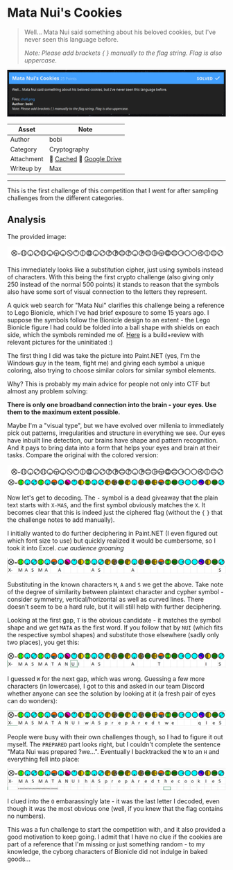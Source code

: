 # Mata Nui's Cookies

> Well... Mata Nui said something about his beloved cookies, but I've never seen this language before.
>
> _Note: Please add brackets { } manually to the flag string. Flag is also uppercase._

![Screenshot](screenshot.png)

| Asset        | Note                                                          |
|--------------|---------------------------------------------------------------|
| Author       | bobi                                                          |
| Category     | Cryptography                                                  |
| Attachment   | 💾 [Cached][1] 💾 [Google Drive][2]
| Writeup by   | Max                                                           |

[1]: ./files
[2]: https://drive.google.com/file/d/1hns2INcX3NaaDfdn-tXt-Q4-C8vwLeAQ/view

---

This is the first challenge of this competition that I went for after sampling challenges from the different categories.

## Analysis

The provided image:

![chall.png][4]

This immediately looks like a substitution cipher, just using symbols instead of characters. With this being the first crypto challenge (also giving only 250 instead of the normal 500 points) it stands to reason that the symbols also have some sort of visual connection to the letters they represent.

A quick web search for "Mata Nui" clarifies this challenge being a reference to Lego Bionicle, which I've had brief exposure to some 15 years ago. I suppose the symbols follow the Bionicle design to an extent - the Lego Bionicle figure I had could be folded into a ball shape with shields on each side, which the symbols reminded me of. [Here][3] is a build+review with relevant pictures for the uninitiated :)

The first thing I did was take the picture into Paint.NET (yes, I'm the Windows guy in the team, fight me) and giving each symbol a unique coloring, also trying to choose similar colors for similar symbol elements.

Why? This is probably my main advice for people not only into CTF but almost any problem solving:

**There is only one broadband connection into the brain - your eyes. Use them to the maximum extent possible.**

Maybe I'm a "visual type", but we have evolved over millenia to immediately pick out patterns, irregularities and structure in everything we see. Our eyes have inbuilt line detection, our brains have shape and pattern recognition. And it pays to bring data into a form that helps your eyes and brain at their tasks. Compare the original with the colored version:

![chall.png][4]
![Symbols colored][5]

Now let's get to decoding. The `-` symbol is a dead giveaway that the plain text starts with `X-MAS`, and the first symbol obviously matches the `X`. It becomes clear that this is indeed just the ciphered flag (without the `{` `}` that the challenge notes to add manually). 

I initially wanted to do further deciphering in Paint.NET (I even figured out which font size to use) but quickly realized it would be cumbersome, so I took it into Excel. *cue audience groaning*

![Decoding in excel, step 1][6]

Substituting in the known characters `M`, `A` and `S` we get the above. Take note of the degree of similarity between plaintext character and cypher symbol - consider symmetry, vertical/horizontal as well as curved lines. There doesn't seem to be a hard rule, but it will still help with further deciphering.

Looking at the first gap, `T` is the obvious candidate - it matches the symbol shape and we get `MATA` as the first word. If you follow that by `NUI` (which fits the respective symbol shapes) and substitute those elsewhere (sadly only two places), you get this:

![Decoding in excel, step 2][7]

I guessed `W` for the next gap, which was wrong. Guessing a few more characters (in lowercase), I got to this and asked in our team Discord whether anyone can see the solution by looking at it (a fresh pair of eyes can do wonders):

![Decoding in excel, step 3][8]

People were busy with their own challenges though, so I had to figure it out myself. The `PREPARED` part looks right, but I couldn't complete the sentence "Mata Nui was prepared ?we...". Eventually I backtracked the `W` to an `H` and everything fell into place:

![Decoding in excel, done][9]

I clued into the `O` embarassingly late - it was the last letter I decoded, even though it was the most obvious one (well, if you knew that the flag contains no numbers).

This was a fun challenge to start the competition with, and it also provided a good motivation to keep going. I admit that I have no clue if the cookies are part of a reference that I'm missing or just something random - to my knowledge, the cyborg characters of Bionicle did not indulge in baked goods...

[3]: https://web.archive.org/web/20191222121059/https://www.eurobricks.com/forum/index.php?/forums/topic/48973-review-8573-nuhvok-kal/
[4]: files/chall.png
[5]: colored.png
[6]: step1.png
[7]: step2.png
[8]: step3.png
[9]: done.png
